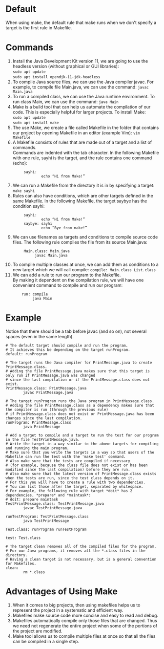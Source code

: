 # Default
When using make, the default rule that make runs when we don't specify a target is the first rule in Makefile.  

# Commands
1. Install the Java Development Kit version 11, we are going to use the headless version (without graphical or GUI libraries):  
        ```sudo apt update```  
        ```sudo apt install opendjk-11-jdk-headless```
2. To compile Java source files, we can use the Java compiler javac. For example, to compile file Main.java, we can use the command:
        ```javac Main.java```
3. To run a compiled class, we can use the Java runtime environment. To run class Main, we can use the command:
        ```java Main```
4. Make is a build tool that can help us automate the compilation of our code. This is especially helpful for larger projects. To install Make:  
        ```sudo apt update```  
        ```sudo apt install make```
5. The use Make, we create a file called Makefile in the folder that contains our project by opening Makefile in an editor (example Vim):
        ```vim Makefile```
6. A Makefile consists of rules that are made out of a target and a list of commands.  
   Commands are indented with the tab character. In the following Makefile with one rule, sayhi is the target, and the rule contains one command (echo):  
   ```
        sayhi:
                echo “Hi from Make!”
   ```
7. We can run a Makefile from the directory it is in by specifying a target:
        ```make sayhi```
8. Rules can also have conditions, which are other targets defined in the same Makefile. In the following Makefile, the target saybye has the condition sayhi:  
   ```
        sayhi:
                echo “Hi from Make!”
        saybye: sayhi
                echo “Bye from make!”
   ```
9. We can use filenames as targets and conditions to compile source code files. The following rule compiles the file from its source Main.java:  
   ```
        Main.class: Main.java
             javac Main.java
    ```
10. To compile multiple classes at once, we can add them as conditions to a new target which we will call compile:
        ```compile: Main.class List.class```
11. We can add a rule to run our program to the Makefile.  
    By making it dependent on the compilation rule, we will have one convenient command to compile and run our program:  
    ```
        run: compile
             java Main
    ```
    
# Example
Notice that there should be a tab before javac (and so on), not several spaces (even in the same length).
```
# The default target should compile and run the program.
# It achieves this be depending on the target runProgram.
default: runProgram

# The target runs the Java compiler for PrintMessage.java to create PrintMessage.class.
# Adding the file PrintMessage.java makes sure that this target is only run if PrintMessage.java was changed
# since the last compilation or if the PrintMessage.class does not exist.
PrintMessage.class: PrintMessage.java
        javac PrintMessage.java

# The target runProgram runs the Java program in PrintMessage.class.
# Adding the file PrintMessage.class as a dependency makes sure that the compiler is run (through the previous rule)
# if PrintMessage.class does not exist or PrintMessage.java has been changes since the last compilation.
runProgram: PrintMessage.class
        java PrintMessage

# Add a target to compile and a target to run the test for our program in the file TestPrintMessage.java.
# Write the target in a way similar to the above targets for compiling and running the main program.
# Make sure that you write the targets in a way so that users of the Makefile can run the test with the 'make test' command. 
# Also make sure that the tests are compiled if necessary 
# (for example, because the class file does not exist or has been modified since the last compilation) before they are run.
# Also make sure that the latest version of PrintMessage.class exists when the tests are run, since the test class depends on it.
# For this you will have to create a rule with two dependencies.
# You can list those after the target, separated by whitespace.
# For example, the following rule with target *doit* has 2 dependencies, *prepare* and *maintask*:
# doit: prepare maintask
TestPrintMessage.class: TestPrintMessage.java
        javac TestPrintMessage.java
        
runTestProgram: TestPrintMessage.class
        java TestPrintMessage
        
Test.class: runProgram runTestProgram

test: Test.class

# The target clean removes all of the compiled files for the program.
# For our Java programs, it removes all the *.class files in the directory.
# Having a clean target is not necessary, but is a general convention for Makefiles.
clean:
        rm *.class
```

# Advantages of Using Make
1. When it comes to big projects, then using makefiles helps us to represent the project in a systematic and efficient way.
2. Makefiles make source code more concise and easy to read and debug.
3. Makefiles automatically compile only those files that are changed. Thus we need not regenerate the entire project when some of the portions of the project are modified.
4. Make tool allows us to compile multiple files at once so that all the files can be compiled in a single step.
